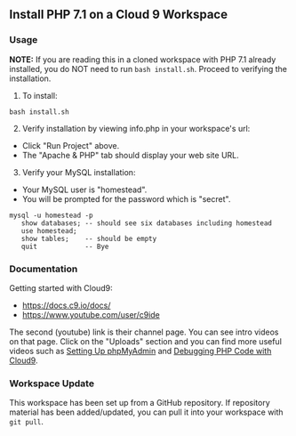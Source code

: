 ## Install PHP 7.1 on a Cloud 9 Workspace

### Usage

**NOTE:** If you are reading this in a cloned workspace with PHP 7.1 already installed,
you do NOT need to run `bash install.sh`. Proceed to verifying the installation.

1. To install:

```
bash install.sh
```

2. Verify installation by viewing info.php in your workspace's url:

* Click "Run Project" above.
* The "Apache & PHP" tab should display your web site URL.

3. Verify your MySQL installation:

* Your MySQL user is "homestead".
* You will be prompted for the password which is "secret".

```
mysql -u homestead -p
   show databases; -- should see six databases including homestead
   use homestead;
   show tables;    -- should be empty
   quit            -- Bye
```

### Documentation

Getting started with Cloud9:

* https://docs.c9.io/docs/
* https://www.youtube.com/user/c9ide

The second (youtube) link is their channel page. You can see intro videos on that page.
Click on the "Uploads" section and you can find more useful videos such as
[Setting Up phpMyAdmin](https://www.youtube.com/watch?v=71BJF3HQzZQ) and
[Debugging PHP Code with Cloud9](https://www.youtube.com/watch?v=l5HxwCMTMz8).

### Workspace Update

This workspace has been set up from a GitHub repository. If repository material has
been added/updated, you can pull it into your workspace with `git pull`.